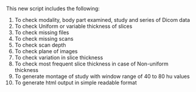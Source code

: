This new script includes the following:
1. To check modality, body part examined, study and series of Dicom data
2. To check Uniform or variable thickness of slices
3. To check missing files
4. To check missing scans
5. To check scan depth
6. To check plane of images
7. To check variation in slice thickness
8. To check most frequent slice thickness in case of Non-uniform thickness
9. To generate montage of study with window range of 40 to 80 hu values
10. To generate html output in simple readable format

